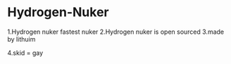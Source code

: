 # Hydrogen-Nuker
1.Hydrogen nuker fastest nuker
2.Hydrogen nuker is open sourced
3.made by lithuim

4.skid = gay
